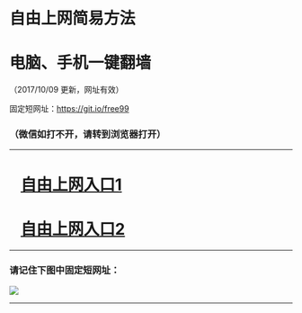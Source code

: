 ﻿# 自由上网简易方法

# 电脑、手机一键翻墙

（2017/10/09 更新，网址有效）

固定短网址：https://git.io/free99

### （微信如打不开，请转到浏览器打开）


***





# &nbsp;&nbsp; <a href="http://ft1106632668.fwq-tz-1001.info/fwqtz01.html?t=100900123964 " target="_blank">自由上网入口1</a>
# &nbsp;&nbsp; <a href="http://ft1700428822.fwq-tz-1002.info/fwqtz02.html?t=10090012025 " target="_blank">自由上网入口2</a>
***

### 请记住下图中固定短网址：

<img src="https://s3-us-west-2.amazonaws.com/fwq-1001/yjfq-20170905okok.png" /> 


***

